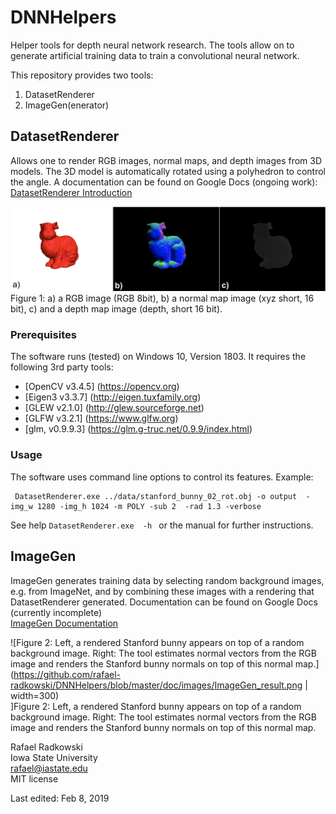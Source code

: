 # DNNHelpers
Helper tools for depth neural network research. The tools allow on to generate artificial training data
to train a convolutional neural network.

This repository provides two tools:  
1. DatasetRenderer
2. ImageGen(enerator)

## DatasetRenderer
Allows one to render RGB images, normal maps, and depth images from 3D models.
The 3D model is automatically rotated using a polyhedron to control the angle.
A documentation can be found on Google Docs (ongoing work): [DatasetRenderer Introduction](https://docs.google.com/document/d/1aDyw3eXaGTcLeBlfpghiZg230qUybzcgZsdz7eNEcqg/edit?usp=sharing)

![Figure 1: a) a RGB image (RGB 8bit), b) a normal map image (xyz short, 16 bit), c) and a depth map image (depth, short 16 bit).](https://github.com/rafael-radkowski/DNNHelpers/blob/master/doc/images/Dataset_renderer_result.png)
Figure 1: a) a RGB image (RGB 8bit), b) a normal map image (xyz short, 16 bit), c) and a depth map image (depth, short 16 bit).

### Prerequisites
The software runs (tested) on Windows 10, Version 1803.
It requires the following 3rd party tools:
 * [OpenCV v3.4.5] (https://opencv.org)
 * [Eigen3 v3.3.7] (http://eigen.tuxfamily.org)
 * [GLEW v2.1.0] (http://glew.sourceforge.net)
 * [GLFW v3.2.1] (https://www.glfw.org)
 * [glm, v0.9.9.3] (https://glm.g-truc.net/0.9.9/index.html)

### Usage
 The software uses command line options to control its features. Example:

```
 DatasetRenderer.exe ../data/stanford_bunny_02_rot.obj -o output  -img_w 1280 -img_h 1024 -m POLY -sub 2  -rad 1.3 -verbose
```
See help ``` DatasetRenderer.exe  -h  ``` or the manual for further instructions.


## ImageGen
ImageGen generates training data by selecting random background images, e.g. from ImageNet,
and by combining these images with a rendering that DatasetRenderer generated.
Documentation can be found on Google Docs (currently incomplete)  
[ImageGen Documentation](https://docs.google.com/document/d/11cj3LnpoDvg_DU1jRfriQeV9HwE6V29O1h4cRDKk1tA/edit?usp=sharing)



![Figure 2: Left, a rendered Stanford bunny appears on top of a random background image. Right: The tool estimates normal vectors from the RGB image and renders the Stanford bunny normals on top of this normal map.](https://github.com/rafael-radkowski/DNNHelpers/blob/master/doc/images/ImageGen_result.png | width=300)  
]Figure 2: Left, a rendered Stanford bunny appears on top of a random background image. Right: The tool estimates normal vectors from the RGB image and renders the Stanford bunny normals on top of this normal map.



Rafael Radkowski  
Iowa State University  
rafael@iastate.edu  
MIT license  

Last edited: Feb 8, 2019

